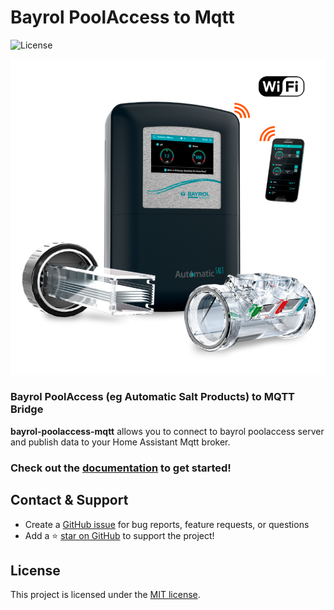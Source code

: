 # Bayrol PoolAccess to Mqtt

![License](https://img.shields.io/github/license/tdenolle/bayrol-poolaccess-mqtt)

![](docs/bayrol_automatic_salt_connect.png)

### Bayrol PoolAccess (eg Automatic Salt Products) to MQTT Bridge

**bayrol-poolaccess-mqtt** allows you to connect to bayrol poolaccess server and publish data to your Home Assistant Mqtt broker.

### Check out the [documentation](https://tdenolle.github.io/bayrol-poolaccess-mqtt/) to get started!

## Contact & Support

- Create a [GitHub issue](https://github.com/tdenolle/bayrol-poolaccess-mqtt/issues) for bug reports, feature requests, or questions
- Add a ⭐️ [star on GitHub](https://github.com/tdenolle/bayrol-poolaccess-mqtt) to support the project!

## License

This project is licensed under the [MIT license](https://github.com/tdenolle/bayrol-poolaccess-mqtt/blob/master/LICENSE).
